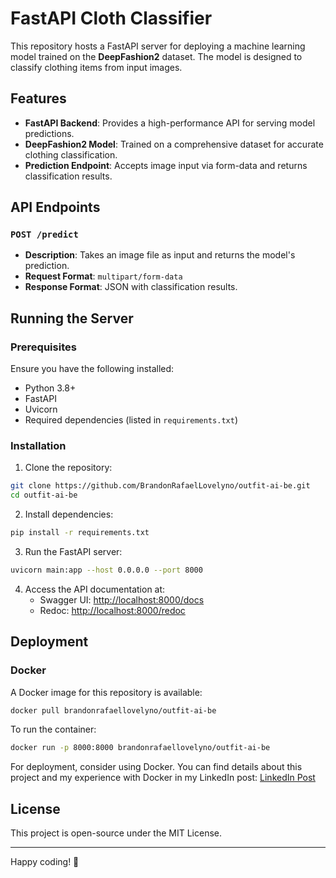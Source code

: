 # FastAPI Cloth Classifier

This repository hosts a FastAPI server for deploying a machine learning model trained on the **DeepFashion2** dataset. The model is designed to classify clothing items from input images.

## Features

- **FastAPI Backend**: Provides a high-performance API for serving model predictions.
- **DeepFashion2 Model**: Trained on a comprehensive dataset for accurate clothing classification.
- **Prediction Endpoint**: Accepts image input via form-data and returns classification results.

## API Endpoints

### `POST /predict`

- **Description**: Takes an image file as input and returns the model's prediction.
- **Request Format**: `multipart/form-data`
- **Response Format**: JSON with classification results.

## Running the Server

### Prerequisites

Ensure you have the following installed:
- Python 3.8+
- FastAPI
- Uvicorn
- Required dependencies (listed in `requirements.txt`)

### Installation

1. Clone the repository:

```bash
git clone https://github.com/BrandonRafaelLovelyno/outfit-ai-be.git
cd outfit-ai-be
```

2. Install dependencies:

```bash
pip install -r requirements.txt
```

3. Run the FastAPI server:

```bash
uvicorn main:app --host 0.0.0.0 --port 8000
```

4. Access the API documentation at:
   - Swagger UI: [http://localhost:8000/docs](http://localhost:8000/docs)
   - Redoc: [http://localhost:8000/redoc](http://localhost:8000/redoc)

## Deployment

### Docker

A Docker image for this repository is available:

```bash
docker pull brandonrafaellovelyno/outfit-ai-be
```

To run the container:

```bash
docker run -p 8000:8000 brandonrafaellovelyno/outfit-ai-be
```

For deployment, consider using Docker. You can find details about this project and my experience with Docker in my LinkedIn post: [LinkedIn Post](https://www.linkedin.com/posts/brandon-rafael-lovelyno_docker-learningjourney-computervision-activity-7277248706687418368-WySt?utm_source=share&utm_medium=member_desktop)

## License

This project is open-source under the MIT License.

---

Happy coding! 🚀

